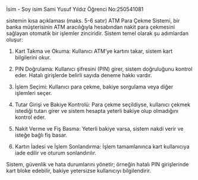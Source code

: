 İsim - Soy isim Sami Yusuf Yıldız 
Öğrenci No:250541081

sistemin kısa açıklaması (maks. 5-6 satır)
ATM Para Çekme Sistemi, bir banka müşterisinin ATM aracılığıyla hesabından nakit para çekmesini sağlayan otomatik bir işlemler zinciridir. Sistem temel olarak şu adımlardan oluşur:

1. Kart Takma ve Okuma: Kullanıcı ATM’ye kartını takar, sistem kart bilgilerini okur.


2. PIN Doğrulama: Kullanıcı şifresini (PIN) girer, sistem doğruluğunu kontrol eder. Hatalı girişlerde belirli sayıda deneme hakkı vardır.


3. İşlem Seçimi: Kullanıcı para çekme, bakiye sorgulama veya diğer işlemleri seçer.


4. Tutar Girişi ve Bakiye Kontrolü: Para çekme seçildiyse, kullanıcı çekmek istediği tutarı girer ve sistem hesapta yeterli bakiye olup olmadığını kontrol eder.


5. Nakit Verme ve Fiş Basma: Yeterli bakiye varsa, sistem nakdi verir ve isteğe bağlı fiş basar.


6. Kartın İadesi ve İşlem Sonlandırma: İşlem tamamlanınca kart kullanıcıya iade edilir ve oturum sonlandırılır.



Sistem, güvenlik ve hata durumlarını yönetir; örneğin hatalı PIN girişlerinde kart bloke edebilir, bakiye yetersizse kullanıcıyı bilgilendirir.
